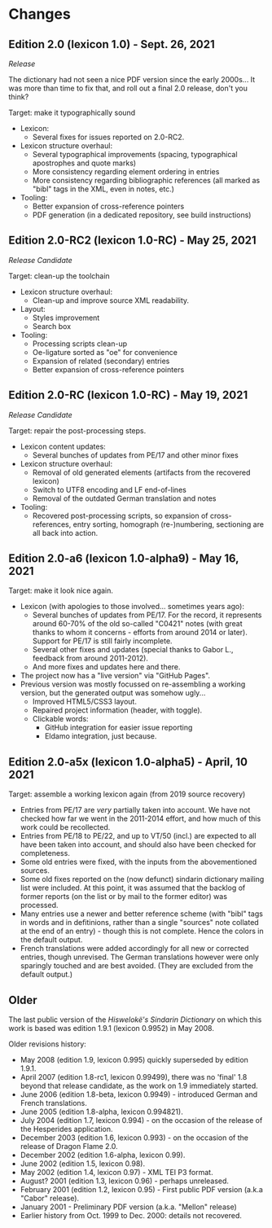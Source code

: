 # Changes

## Edition 2.0 (lexicon 1.0) - Sept. 26, 2021

_Release_

The dictionary had not seen a nice PDF version since the early 2000s... It was more
than time to fix that, and roll out a final 2.0 release, don't you think?

Target: make it typographically sound

- Lexicon:
  - Several fixes for issues reported on 2.0-RC2.
- Lexicon structure overhaul:
  - Several typographical improvements (spacing, typographical apostrophes and quote marks)
  - More consistency regarding element ordering in entries
  - More consistency regarding bibliographic references (all marked as "bibl" tags in the XML, even in notes, etc.)
- Tooling:
  - Better expansion of cross-reference pointers
  - PDF generation (in a dedicated repository, see build instructions)

## Edition 2.0-RC2 (lexicon 1.0-RC) - May 25, 2021

_Release Candidate_

Target: clean-up the toolchain

- Lexicon structure overhaul:
  - Clean-up and improve source XML readability.
- Layout:
  - Styles improvement
  - Search box
- Tooling:
  - Processing scripts clean-up
  - Oe-ligature sorted as "oe" for convenience
  - Expansion of related (secondary) entries
  - Better expansion of cross-reference pointers

## Edition 2.0-RC (lexicon 1.0-RC) - May 19, 2021

_Release Candidate_

Target: repair the post-processing steps.

- Lexicon content updates:
  - Several bunches of updates from PE/17 and other minor fixes
- Lexicon structure overhaul:
  - Removal of old generated elements (artifacts from the recovered lexicon)
  - Switch to UTF8 encoding and LF end-of-lines
  - Removal of the outdated German translation and notes
- Tooling:
  - Recovered post-processing scripts, so expansion of cross-references,
    entry sorting, homograph (re-)numbering, sectioning are all back into
    action.

## Edition 2.0-a6 (lexicon 1.0-alpha9) - May 16, 2021

Target: make it look nice again.

- Lexicon (with apologies to those involved... sometimes years ago):
  - Several bunches of updates from PE/17.
    For the record, it represents around 60-70% of the old so-called "C0421" notes (with great thanks
    to whom it concerns - efforts from around 2014 or later).
    Support for PE/17 is still fairly incomplete.
  - Several other fixes and updates (special thanks to Gabor L., feedback from around 2011-2012).
  - And more fixes and updates here and there.
- The project now has a "live version" via "GitHub Pages".
- Previous version was mostly focussed on re-assembling a working version, but the generated output was somehow ugly...
  - Improved HTML5/CSS3 layout.
  - Repaired project information (header, with toggle).
  - Clickable words:
    - GitHub integration for easier issue reporting
    - Eldamo integration, just because.

## Edition 2.0-a5x (lexicon 1.0-alpha5) - April, 10 2021

Target: assemble a working lexicon again (from 2019 source recovery)

- Entries from PE/17 are *very* partially taken into account.
  We have not checked how far we went in the 2011-2014 effort, and how much of this work could be recollected.
- Entries from PE/18 to PE/22, and up to VT/50 (incl.) are expected to all have been taken into account, and should also have been checked for completeness.
- Some old entries were fixed, with the inputs from the abovementioned sources.
- Some old fixes reported on the (now defunct) sindarin dictionary mailing list were included.
  At this point, it was assumed that the backlog of former reports (on the list or by mail to the former editor) was processed.
- Many entries use a newer and better reference scheme (with "bibl" tags in words and in defitinions, rather than a single "sources" note
  collated at the end of an entry) - though this is not complete. Hence the colors in the default output.
- French translations were added accordingly for all new or corrected entries, though unrevised. 
  The German translations however were only sparingly touched and are best avoided. (They are excluded from the default output.)

## Older

The last public version of the _Hiswelokë's Sindarin Dictionary_ on which this work is based was edition 1.9.1 (lexicon 0.9952) in May 2008.

Older revisions history:
- May 2008 (edition 1.9, lexicon 0.995) quickly superseded by edition 1.9.1.
- April 2007 (edition 1.8-rc1, lexicon 0.99499), there was no 'final' 1.8 beyond that release candidate, as the work on 1.9 immediately started.
- June 2006 (edition 1.8-beta, lexicon 0.9949) - introduced German and French translations.
- June 2005 (edition 1.8-alpha, lexicon 0.994821).
- July 2004 (edition 1.7, lexicon 0.994) - on the occasion of the release of the Hesperides application.
- December 2003 (edition 1.6, lexicon 0.993) - on the occasion of the release of Dragon Flame 2.0.
- December 2002 (edition 1.6-alpha, lexicon 0.99).
- June 2002 (edition 1.5, lexicon 0.98).
- May 2002 (edition 1.4, lexicon 0.97) - XML TEI P3 format.
- August? 2001 (edition 1.3, lexicon 0.96) - perhaps unreleased.
- February 2001 (edition 1.2, lexicon 0.95) - First public PDF version (a.k.a "Cabor" release).
- January 2001 - Preliminary PDF version (a.k.a. "Mellon" release)
- Earlier history from Oct. 1999 to Dec. 2000: details not recovered.
